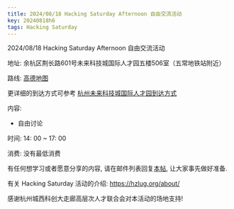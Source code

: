 ```yaml
---
title: 2024/08/18 Hacking Saturday Afternoon 自由交流活动
key: 20240818h6
tags: Hacking Saturday
---
```

2024/08/18 Hacking Saturday Afternoon 自由交流活动

地址: 余杭区荆长路601号未来科技城国际人才园五楼506室（五常地铁站附近）

路线: [高德地图](https://surl.amap.com/ftkmeNJ5aAx)

更详细的到达方式可参考 [杭州未来科技城国际人才园到达方式](https://hzlug.org/%E5%9C%BA%E5%9C%B0%E5%88%B0%E8%BE%BE%E6%96%B9%E5%BC%8F/)

内容:

- 自由讨论

时间: 14: 00 ~ 17: 00

消费: 没有最低消费

有任何想学习或者愿意分享的内容, 请在邮件列表回复[本帖](https://groups.google.com/g/hzlug/c/IJr5JLYDoNI/m/eWttCHxjAQAJ), 让大家事先做好准备.

有关 Hacking Saturday 活动的介绍: <https://hzlug.org/about/>

感谢杭州城西科创大走廊高层次人才联合会对本活动的场地支持!
